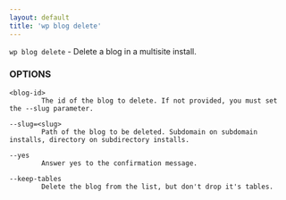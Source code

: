 ```yaml
---
layout: default
title: 'wp blog delete'
---
```


`wp blog delete` - Delete a blog in a multisite install.

### OPTIONS

	<blog-id>
			The id of the blog to delete. If not provided, you must set the --slug parameter.

	--slug=<slug>
			Path of the blog to be deleted. Subdomain on subdomain installs, directory on subdirectory installs.

	--yes
			Answer yes to the confirmation message.

	--keep-tables
			Delete the blog from the list, but don't drop it's tables.


